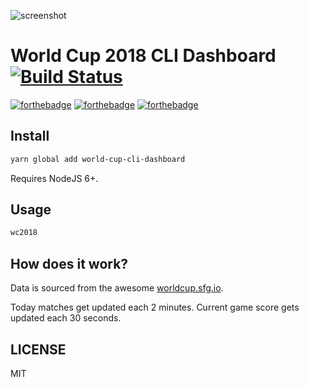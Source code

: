 ![screenshot](https://raw.githubusercontent.com/cedricblondeau/world-cup-2018-cli-dashboard/master/screenshot.jpg)

# World Cup 2018 CLI Dashboard [![Build Status](https://travis-ci.org/cedricblondeau/world-cup-2018-cli-dashboard.svg?branch=master)](https://travis-ci.org/cedricblondeau/world-cup-2018-cli-dashboard)

[![forthebadge](https://forthebadge.com/images/badges/built-with-love.svg)](https://forthebadge.com) [![forthebadge](https://forthebadge.com/images/badges/kinda-sfw.svg)](https://forthebadge.com) [![forthebadge](https://forthebadge.com/images/badges/uses-js.svg)](https://forthebadge.com)

## Install

```bash
yarn global add world-cup-cli-dashboard
```

Requires NodeJS 6+.

## Usage

```bash
wc2018
```

## How does it work?

Data is sourced from the awesome [worldcup.sfg.io](http://worldcup.sfg.io/).

Today matches get updated each 2 minutes. Current game score gets updated each 30 seconds.

## LICENSE

MIT
